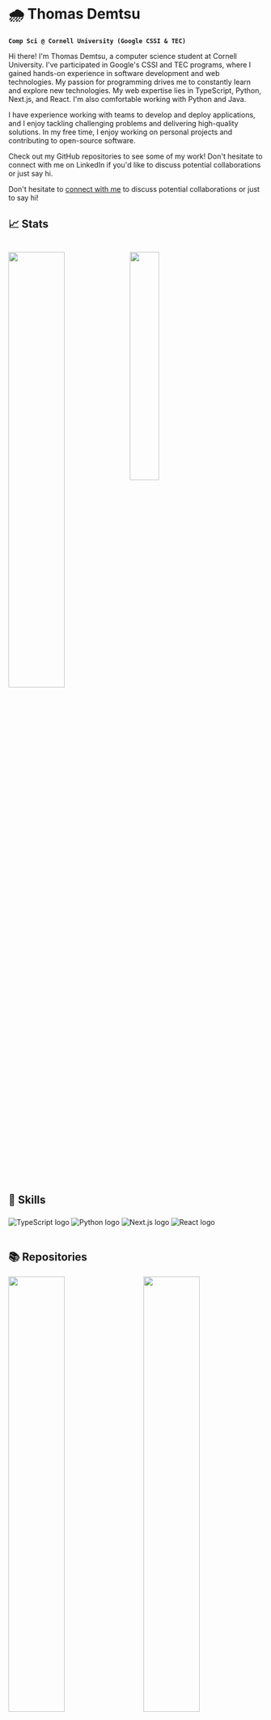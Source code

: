 # 🌧️ Thomas Demtsu

**`Comp Sci @ Cornell University (Google CSSI & TEC)`**

Hi there! I'm Thomas Demtsu, a computer science student at Cornell University. I've participated in Google's CSSI and TEC programs, where I gained hands-on experience in software development and web technologies. My passion for programming drives me to constantly learn and explore new technologies.
My web expertise lies in TypeScript, Python, Next.js, and React. I'm also comfortable working with Python and Java.

I have experience working with teams to develop and deploy applications, and I enjoy tackling challenging problems and delivering high-quality solutions.
In my free time, I enjoy working on personal projects and contributing to open-source software. 

Check out my GitHub repositories to see some of my work! Don't hesitate to connect with me on LinkedIn if you'd like to discuss potential collaborations or just say hi. 

Don't hesitate to [connect with me](https://www.linkedin.com/in/thomas-demtsu/) to discuss potential collaborations or just to say hi!
## 📈 Stats
<br clear="left"/>
<div>
  <img align='left' width = "47%" src= "https://github-readme-stats.vercel.app/api?username=tdemtsu&hide=contribs,prs"/>
  <img align='middle' width = "34%" src= "https://github-readme-stats.vercel.app/api/top-langs/?username=tdemtsu&layout=compact"/>
</div>

<br clear="left"/>

## 🚀 Skills
<div>
  <img align='middle'  src="https://img.shields.io/badge/typescript-%23007ACC.svg?style=for-the-badge&logo=typescript&logoColor=white" alt="TypeScript logo">
  <img align='middle'  src="https://img.shields.io/badge/python-3670A0?style=for-the-badge&logo=python&logoColor=ffdd54" alt="Python logo">
  <img align='middle'  src="https://img.shields.io/badge/Next-black?style=for-the-badge&logo=next.js&logoColor=white" alt="Next.js logo">
  <img align='middle'  src="https://img.shields.io/badge/react-%2320232a.svg?style=for-the-badge&logo=react&logoColor=%2361DAFB" alt="React logo">
</div>

<br>

## 📚 Repositories


<a href="https://github.com/tdemtsu/blog">
  <img align='left' width="47%" src="https://github-readme-stats.vercel.app/api/pin/?username=tdemtsu&repo=blog"/>
</a>
<a href="https://github.com/tdemtsu/poe2021">
  <img align='right' width="47%" src="https://github-readme-stats.vercel.app/api/pin/?username=tdemtsu&repo=poe2021"/>
</a>



<br>

